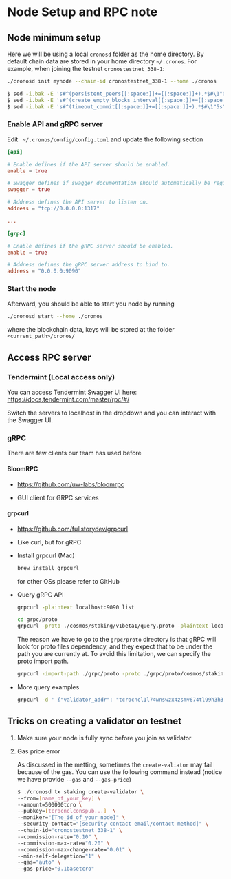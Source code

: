 # Node Setup and RPC note

## Node minimum setup

Here we will be using a local `cronosd` folder as the home directory. By default chain data are stored in your home directory `~/.cronos`. For example, when joining the testnet `cronostestnet_338-1`: 

```bash
./cronosd init mynode --chain-id cronostestnet_338-1 --home ./cronos

$ sed -i.bak -E 's#^(persistent_peers[[:space:]]+=[[:space:]]+).*$#\1"0d5cf1394a1cfde28dc8f023567222abc0f47534@cronos-seed-0.crypto.org:26656,3032073adc06d710dd512240281637c1bd0c8a7b@cronos-seed-1.crypto.org:26656,04f43116b4c6c70054d9c2b7485383df5b1ed1da@cronos-seed-2.crypto.org:26656"#' ~/.cronos/config/config.toml
$ sed -i.bak -E 's#^(create_empty_blocks_interval[[:space:]]+=[[:space:]]+).*$#\1"5s"#' ~/.cronos/config/config.toml
$ sed -i.bak -E 's#^(timeout_commit[[:space:]]+=[[:space:]]+).*$#\1"5s"#' ~/.cronos/config/config.toml
```


### Enable API and gRPC server

Edit ` ~/.cronos/config/config.toml` and update the following section
```toml
[api]

# Enable defines if the API server should be enabled.
enable = true

# Swagger defines if swagger documentation should automatically be registered.
swagger = true

# Address defines the API server to listen on.
address = "tcp://0.0.0.0:1317"

...

[grpc]

# Enable defines if the gRPC server should be enabled.
enable = true

# Address defines the gRPC server address to bind to.
address = "0.0.0.0:9090"
```

### Start the node

Afterward, you should be able to start you node by running 
```bash
./cronosd start --home ./cronos
````
where the blockchain data, keys will be stored at the folder `<current_path>/cronos/`

## Access RPC server

### Tendermint (Local access only)

You can access Tendermint Swagger UI here:
https://docs.tendermint.com/master/rpc/#/

Switch the servers to localhost in the dropdown and you can interact with the Swagger UI.

### gRPC

There are few clients our team has used before

#### BloomRPC

- https://github.com/uw-labs/bloomrpc

- GUI client for GRPC services

#### grpcurl

- https://github.com/fullstorydev/grpcurl

- Like curl, but for gRPC

- Install grpcurl (Mac)

  ```bash
  brew install grpcurl
  ```

  for other OSs please refer to GitHub

- Query gRPC API

    ```bash
    grpcurl -plaintext localhost:9090 list

    cd grpc/proto
    grpcurl -proto ./cosmos/staking/v1beta1/query.proto -plaintext localhost:9090 cosmos.staking.v1beta1.Query.Validators
    ```

    The reason we have to go to the `grpc/proto` directory is that gRPC will look for proto files dependency, and they expect that to be under the path you are currently at. To avoid this limitation, we can specify the proto import path.

    ```bash
    grpcurl -import-path ./grpc/proto -proto ./grpc/proto/cosmos/staking/v1beta1/query.proto -plaintext localhost:9090 cosmos.staking.v1beta1.Query.Validators
    ```

- More query examples

    ```bash
    grpcurl -d ' {"validator_addr": "tcrocncl1l74wnswzx4zsmv674tl99h3h3fgj3al2tdzne7"}' -import-path ./grpc/proto -proto ./grpc/proto/cosmos/staking/v1beta1/query.proto -plaintext localhost:9090 cosmos.staking.v1beta1.Query.Validator
    ```

## Tricks on creating a validator on testnet

1. Make sure your node is fully sync before you join as validator

2. Gas price error

    As discussed in the metting, sometimes the `create-valiator` may fail because of the gas. You can use the following command instead (notice we have provide `--gas` and `--gas-price`) 

    ```bash
    $ ./cronosd tx staking create-validator \
    --from=[name_of_your_key] \
    --amount=500000tcro \
    --pubkey=[tcrocnclconspub...]  \
    --moniker="[The_id_of_your_node]" \
    --security-contact="[security contact email/contact method]" \
    --chain-id="cronostestnet_338-1" \
    --commission-rate="0.10" \
    --commission-max-rate="0.20" \
    --commission-max-change-rate="0.01" \
    --min-self-delegation="1" \
    --gas="auto" \
    --gas-price="0.1basetcro"
    ```
